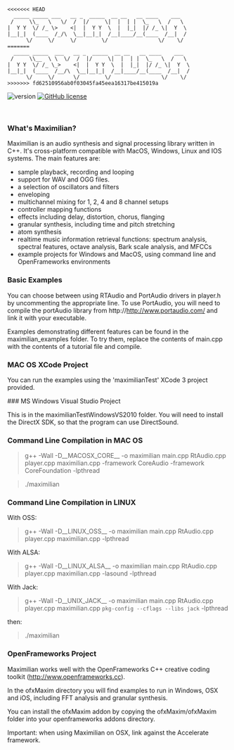```                                     
<<<<<<< HEAD
  _____ _____ ___   __ _  _____  __ __   __ ____    ___  
 /     \\_   \   \/  /  |/     \|  |  | |  \_   \  /   \ 
|  Y Y  \/ /_ \>    <|  |  Y Y  \  |  |_|  |/ /_ \|  Y  \
|__|_|  (____  /_/\  \__|__|_|  /__|____/__(____  /__|  /
      \/     \/     \/        \/                \/    \/
=======
  _____ _____  ___   __ _  _____  __ __   __ ____    ___  
 /     \\__  \ \  \/  /  |/     \|  |  | |  \_   \  /   \ 
|  Y Y  \/ /_ \_>    <|  |  Y Y  \  |  |_|  |/ /_ \|  Y  \
|__|_|  (____  /__/\  \__|__|_|  /__|____/__(____  /__|  /
      \/     \/      \/        \/                \/    \/
>>>>>>> fd62510956ab0f03045fa45eea16317be415019a
``` 
![version](https://img.shields.io/badge/version-2.0.2-red)
[![GitHub license](https://img.shields.io/badge/license-MIT-blue.svg)](https://github.com/mimic-sussex/eppEditor/blob/master/LICENSE)

<br />

### What's Maximilian?

Maximilian is an audio synthesis and signal processing library written in C++. It's cross-platform compatible with MacOS, Windows, Linux and IOS systems. The main features are:

- sample playback, recording and looping
- support for WAV and OGG files.
- a selection of oscillators and filters
- enveloping
- multichannel mixing for 1, 2, 4 and 8 channel setups
- controller mapping functions
- effects including delay, distortion, chorus, flanging
- granular synthesis, including time and pitch stretching
- atom synthesis
- realtime music information retrieval functions: spectrum analysis, spectral features, octave analysis, Bark scale analysis, and MFCCs
- example projects for Windows and MacOS, using command line and OpenFrameworks environments

### Basic Examples

You can choose between using RTAudio and PortAudio drivers in player.h by uncommenting the appropriate line.  To use PortAudio, you will need to compile the portAudio library from http://http://www.portaudio.com/ and link it with your executable.

Examples demonstrating different features can be found in the maximilian_examples folder.  To try them, replace the contents of main.cpp with the contents of a tutorial file and compile.


### MAC OS XCode Project

You can run the examples using the 'maximilianTest' XCode 3 project provided.


### MS Windows Visual Studio Project

This is in the maximilianTestWindowsVS2010 folder. You will need to install the DirectX SDK, so that the program can use DirectSound.


### Command Line Compilation in MAC OS

> g++ -Wall -D__MACOSX_CORE__ -o maximilian main.cpp RtAudio.cpp player.cpp maximilian.cpp -framework CoreAudio -framework CoreFoundation -lpthread

> ./maximilian


### Command Line Compilation in LINUX

With OSS:
> g++ -Wall -D__LINUX_OSS__ -o maximilian main.cpp RtAudio.cpp player.cpp maximilian.cpp -lpthread

With ALSA:
> g++ -Wall -D__LINUX_ALSA__ -o maximilian main.cpp RtAudio.cpp player.cpp maximilian.cpp -lasound -lpthread

With Jack:
> g++ -Wall -D__UNIX_JACK__ -o maximilian main.cpp RtAudio.cpp player.cpp maximilian.cpp `pkg-config --cflags --libs jack` -lpthread

then:
> ./maximilian



### OpenFrameworks Project

Maximilian works well with the OpenFrameworks C++ creative coding toolkit (http://www.openframeworks.cc).

In the ofxMaxim directory you will find examples to run in Windows, OSX and iOS, including FFT analysis and granular synthesis.  

You can install the ofxMaxim addon by copying the ofxMaxim/ofxMaxim folder into your openframeworks addons directory.

Important: when using Maximilian on OSX, link against the Accelerate framework.
